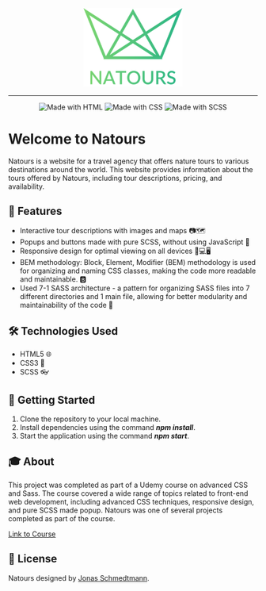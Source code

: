 <div align="center">
  <img src="./img/logo-green-2x.png" alt="Natours Logo" width="200px">
</div>

---

<div align="center">
  <img src="https://img.shields.io/badge/made%20with-html-green.svg" alt="Made with HTML">
  <img src="https://img.shields.io/badge/made%20with-css-blue.svg" alt="Made with CSS">
  <img src="https://img.shields.io/badge/made%20with-scss-pink.svg" alt="Made with SCSS">
</div>

# Welcome to Natours

Natours is a website for a travel agency that offers nature tours to various destinations around the world. This website provides information about the tours offered by Natours, including tour descriptions, pricing, and availability.

## 🚀 Features

- Interactive tour descriptions with images and maps 📷🗺️
- Popups and buttons made with pure SCSS, without using JavaScript 🎨
- Responsive design for optimal viewing on all devices 📱💻🖥️
- BEM methodology: Block, Element, Modifier (BEM) methodology is used for organizing and naming CSS classes, making the code more readable and maintainable. 🅱️
- Used 7-1 SASS architecture - a pattern for organizing SASS files into 7 different directories and 1 main file, allowing for better modularity and maintainability of the code 📑

## 🛠️ Technologies Used

- HTML5 🌐
- CSS3 🎨
- SCSS 👓

## 🚀 Getting Started

1. Clone the repository to your local machine.
2. Install dependencies using the command ***npm install***.
3. Start the application using the command ***npm start***.

## 🎓 About

This project was completed as part of a Udemy course on advanced CSS and Sass. The course covered a wide range of topics related to front-end web development, including advanced CSS techniques, responsive design, and pure SCSS made popup. Natours was one of several projects completed as part of the course.
<div align="left">
  <a href='https://www.udemy.com/course/advanced-css-and-sass/'>Link to Course</a>
</div>

## 📝 License

Natours designed by <a href='https://github.com/jonasschmedtmann'>Jonas Schmedtmann</a>.
